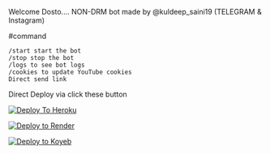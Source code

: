 Welcome Dosto....
NON-DRM bot made by @kuldeep_saini19 (TELEGRAM & Instagram)

#command
```
/start start the bot
/stop stop the bot
/logs to see bot logs
/cookies to update YouTube cookies
Direct send link
```
Direct Deploy via click these button 

[![Deploy To Heroku](https://www.herokucdn.com/deploy/button.svg)](https://heroku.com/deploy?template=https://github.com/saini19028/Sainitxt19)

[![Deploy to Render](https://render.com/images/deploy-to-render-button.svg)](https://render.com/deploy?repo=https://github.com/saini19028/Sainitxt19)

[![Deploy to Koyeb](https://www.koyeb.com/static/images/deploy/button.svg)](https://app.koyeb.com/deploy?name=saini-txt-direct&repository=nikhilsaini098%2FSaini-txt-direct&branch=main&instance_type=free&instances_min=0)
